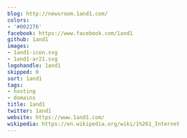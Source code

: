 ```yaml
---
blog: http://newsroom.1and1.com/
colors:
- '#002276'
facebook: https://www.facebook.com/1and1
github: 1and1
images:
- 1and1-icon.svg
- 1and1-ar21.svg
logohandle: 1and1
skipped: 0
sort: 1and1
tags:
- hosting
- domains
title: 1and1
twitter: 1and1
website: https://www.1and1.com/
wikipedia: https://en.wikipedia.org/wiki/1%261_Internet
---
```

